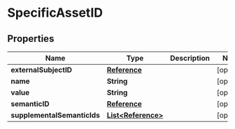 

# SpecificAssetID


## Properties

| Name | Type | Description | Notes |
|------------ | ------------- | ------------- | -------------|
|**externalSubjectID** | [**Reference**](Reference.md) |  |  [optional] |
|**name** | **String** |  |  [optional] |
|**value** | **String** |  |  [optional] |
|**semanticID** | [**Reference**](Reference.md) |  |  [optional] |
|**supplementalSemanticIds** | [**List&lt;Reference&gt;**](Reference.md) |  |  [optional] |



